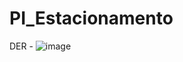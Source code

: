 # PI_Estacionamento

DER - 
![image](https://github.com/Emanuelnabarrete/PI_Estacionamento/assets/118950513/f93b265c-4343-444b-98a1-addb4e6e8664)
